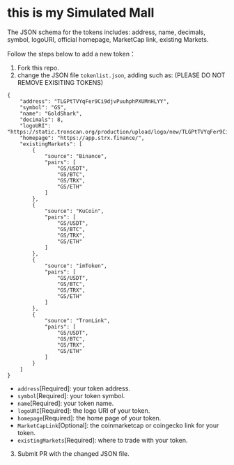 # this is my Simulated Mall

The JSON schema for the tokens includes: address, name, decimals, symbol, logoURI, official homepage, MarketCap link,
existing Markets.

Follow the steps below to add a new token：

1) Fork this repo.
2) change the JSON file `tokenlist.json`, adding such as: (PLEASE DO NOT REMOVE EXISITING TOKENS)

```
{
    "address": "TLGPtTVYqFer9Ci9djvPuuhphPXUMnHLYY",
    "symbol": "GS",
    "name": "GoldShark",
    "decimals": 8,
    "logoURI": "https://static.tronscan.org/production/upload/logo/new/TLGPtTVYqFer9Ci9djvPuuhphPXUMnHLYY.png",
    "homepage": "https://app.strx.finance/",
    "existingMarkets": [
        {
            "source": "Binance",
            "pairs": [
                "GS/USDT",
                "GS/BTC",
                "GS/TRX",
                "GS/ETH"
            ]
        },
        {
            "source": "KuCoin",
            "pairs": [
                "GS/USDT",
                "GS/BTC",
                "GS/TRX",
                "GS/ETH"
            ]
        },
        {
            "source": "imToken",
            "pairs": [
                "GS/USDT",
                "GS/BTC",
                "GS/TRX",
                "GS/ETH"
            ]
        },
        {
            "source": "TronLink",
            "pairs": [
                "GS/USDT",
                "GS/BTC",
                "GS/TRX",
                "GS/ETH"
            ]
        }
    ]
}
```

* `address`[Required]: your token address.
* `symbol`[Required]: your token symbol.
* `name`[Required]: your token name.
* `logoURI`[Required]: the logo URI of your token.
* `homepage`[Required]: the home page of your token.
* `MarketCapLink`[Optional]: the coinmarketcap or coingecko link for your token.
* `existingMarkets`[Required]: where to trade with your token.

3) Submit PR with the changed JSON file.


